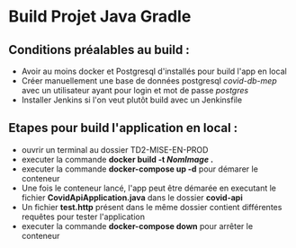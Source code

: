 # Build Projet Java Gradle

## Conditions préalables au build : 
- Avoir au moins docker et Postgresql d'installés pour build l'app en local
- Créer manuellement une base de données postgresql *covid-db-mep* avec un      utilisateur ayant pour login et mot de passe *postgres*
- Installer Jenkins si l'on veut plutôt build avec un Jenkinsfile


## Etapes pour build l'application en local : 

- ouvrir un terminal au dossier TD2-MISE-EN-PROD
- executer la commande **docker build -t *NomImage* .**
- executer la commande **docker-compose up -d** pour démarer le conteneur
- Une fois le conteneur lancé, l'app peut être démarée en executant le fichier **CovidApiApplication.java** dans le dossier **covid-api**
- Un fichier **test.http** présent dans le même dossier contient différentes requêtes pour tester l'application
- executer la commande **docker-compose down** pour arrêter le conteneur